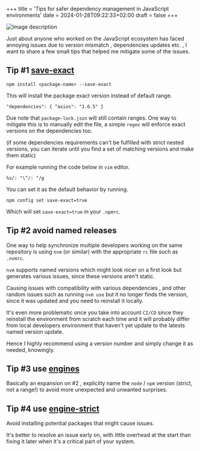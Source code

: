 +++
title = 'Tips for safer dependency management in JavaScript environments'
date = 2024-01-28T09:22:33+02:00
draft = false
+++

![Image description](https://dev-to-uploads.s3.amazonaws.com/uploads/articles/lg64youncuy41gksf37m.jpeg)

Just about anyone who worked on the JavaScript ecosystem has faced annoying issues due to version mismatch ,
dependencies updates etc. , I want to share a few small tips that helped me mitigate some of the issues.

## Tip #1 [save-exact](https://docs.npmjs.com/cli/v9/using-npm/config#save-exact)

`npm install <package-name> --save-exact`

This will install the package exact version instead of default range.

`"dependencies": {
"axios": "1.6.5"
}`

Due note that `package-lock.json` will still contain ranges. One way to mitigate this is to manually edit the file, a
simple `regex` will enforce exact versions on the dependencies too.

(if some dependencies requirements can't be fulfilled with strict nested versions, you can iterate until you find a set
of matching versions and make them static)

For example running the code below in `vim` editor.

`%s/: "\^/: "/g`

You can set it as the default behavior by running.

`npm config set save-exact=true`

Which will set `save-exact=true` in your `.npmrc`.

## Tip #2 avoid named releases

One way to help synchronize multiple developers working on the same repository is using `nvm` (or similar) with the
appropriate `rc` file such as `.nvmrc`.

`nvm` supports named versions which might look nicer on a first look but generates various issues, since these versions
aren't static.

Causing issues with compatibility with various dependencies , and other random issues such as running `nvm use` but it
no longer finds the version, since it was updated and you need to reinstall it locally.

It's even more problematic once you take into account `CI/CD` since they reinstall the environment from scratch each
time and it will probably differ from local developers environment that haven't yet update to the latests named version
update.

Hence I highly recommend using a version number and simply change it as needed, knowingly.

## Tip #3 use [engines](https://docs.npmjs.com/cli/v10/configuring-npm/package-json#engines)

Basically an expansion on #2 , explicitly name the `node` / `npm` version (strict, not a range!) to avoid more
unexpected and unwanted surprises.

## Tip #4 use [engine-strict](https://docs.npmjs.com/cli/v9/using-npm/config#engine-strict)

Avoid installing potential packages that might cause issues.

It's better to resolve an issue early on, with little overhead at the start than fixing it later when it's a critical
part of your system.

